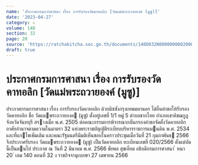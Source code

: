 ```yaml
---
name: 'ประกาศกรมการศาสนา เรื่อง การรับรองวัดคาทอลิก [วัดแม่พระถวายองค์ (มูซู)]'
date: '2023-04-27'
category: ง
volume: 140
section: 32
page: 20
source: 'https://ratchakitcha.soc.go.th/documents/140D032N0000000002000.pdf'
draft: true
---
```


# ประกาศกรมการศาสนา เรื่อง การรับรองวัดคาทอลิก [วัดแม่พระถวายองค์ (มูซู)]

ประกาศกรมการศาสนา เรื่อง การรับรองวัดคาทอลิก ด้วยมิซซังกรุงเทพมหานคร ได้ยื่นคําขอให้รับรองวัดคาทอลิก ชื่อ วัดแมพระถวายองค (มูซู) ตั้งอยู่เลขที่ 1/1 หมู่ 5 ตําบลชากไทย อําเภอเขาคิชฌกูฏ จังหวัดจันทบุรี สรางเมื่อ พ.ศ. 2505 ต่อคณะกรรมการพิจารณากลั่นกรองคําขอจัดตั้งวัดคาทอลิก อาศัยอํานาจตามความในมาตรา 32 แห่งพระราชบัญญัติระเบียบบริหารราชการแผนดิน พ.ศ. 2534 และที่แกไขเพิ่มเติม และคณะรัฐมนตรีมีมติเห็นชอบในคราวประชุมเมื่อวันที่ 21 กุมภาพันธ 2566 จึงประกาศรับรอง วัดแมพระถวายองค (มูซู) เป็นวัดคาทอลิก ทะเบียนเลขที่ 020/2566 ตั้งแต่บัดนี้เป็นตนไป ประกาศ ณ วันที่ 2 มีนาคม พ.ศ. 2566 ชัยพล สุขเอี่ยม อธิบดีกรมการศาสนา ้ หนา 20 ่ เลม 140 ตอนที่ 32 ง ราชกิจจานุเบกษา 27 เมษายน 2566
